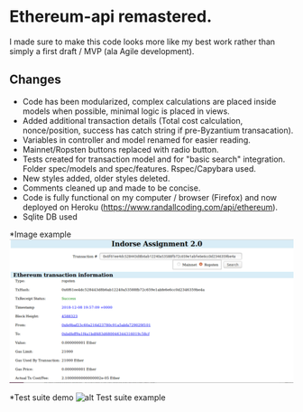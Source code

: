 # Ethereum-api remastered.  

I made sure to make this code looks more like my best work rather than simply a first draft / MVP (ala Agile development).  

## Changes
* Code has been modularized, complex calculations are placed inside models when possible, minimal logic is placed in views.  
* Added additional transaction details (Total cost calculation, nonce/position, success has catch string if pre-Byzantium transacation).
* Variables in controller and model renamed for easier reading.  
* Mainnet/Ropsten buttons replaced with radio button. 
* Tests created for transaction model and for "basic search" integration.  Folder spec/models and spec/features.  Rspec/Capybara used.  
* New styles added, older styles deleted.
* Comments cleaned up and made to be concise.
* Code is fully functional on my computer / browser (Firefox) and now deployed on Heroku (https://www.randallcoding.com/api/ethereum).
* Sqlite DB used 

*Image example
![alt Image example](https://raw.githubusercontent.com/Randall-Coding/Showcase/master/app/assets/images/ethereum1.png)

*Test suite demo
![alt Test suite example](https://raw.githubusercontent.com/Randall-Coding/Showcase/master/app/assets/images/)
